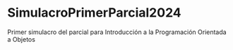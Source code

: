 # SimulacroPrimerParcial2024
Primer simulacro del parcial para Introducción a la Programación Orientada a Objetos
